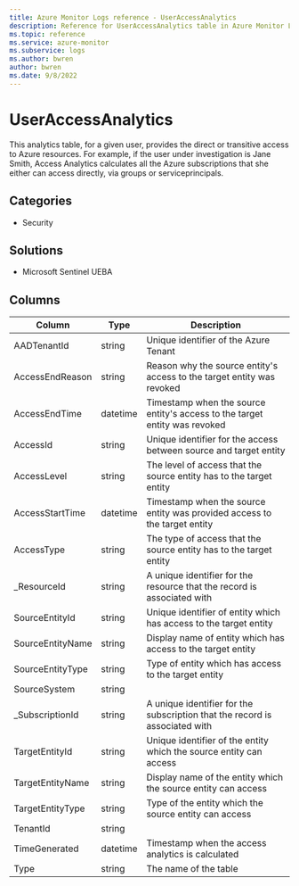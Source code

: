 ```yaml
---
title: Azure Monitor Logs reference - UserAccessAnalytics
description: Reference for UserAccessAnalytics table in Azure Monitor Logs.
ms.topic: reference
ms.service: azure-monitor
ms.subservice: logs
ms.author: bwren
author: bwren
ms.date: 9/8/2022
---
```


# UserAccessAnalytics

 This analytics table, for a given user, provides the direct or transitive access to Azure resources. For example, if the user under investigation is Jane Smith, Access Analytics calculates all the Azure subscriptions that she either can access directly, via groups or serviceprincipals.

## Categories

- Security
## Solutions

- Microsoft Sentinel UEBA




## Columns

| Column | Type | Description |
| --- | --- | --- |
| AADTenantId | string | Unique identifier of the Azure Tenant |
| AccessEndReason | string | Reason why the source entity's access to the target entity was revoked |
| AccessEndTime | datetime | Timestamp when the source entity's access to the target entity was revoked |
| AccessId | string | Unique identifier for the access between source and target entity |
| AccessLevel | string | The level of access that the source entity has to the target entity |
| AccessStartTime | datetime | Timestamp when the source entity was provided access to the target entity |
| AccessType | string | The type of access that the source entity has to the target entity |
| _ResourceId | string | A unique identifier for the resource that the record is associated with |
| SourceEntityId | string | Unique identifier of entity which has access to the target entity |
| SourceEntityName | string | Display name of entity which has access to the target entity |
| SourceEntityType | string | Type of entity which has access to the target entity |
| SourceSystem | string |  |
| _SubscriptionId | string | A unique identifier for the subscription that the record is associated with |
| TargetEntityId | string | Unique identifier of the entity which the source entity can access |
| TargetEntityName | string | Display name of the entity which the source entity can access |
| TargetEntityType | string | Type of the entity which the source entity can access |
| TenantId | string |  |
| TimeGenerated | datetime | Timestamp when the access analytics is calculated |
| Type | string | The name of the table |
